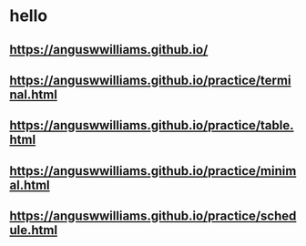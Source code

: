# hello

## https://anguswwilliams.github.io/
## https://anguswwilliams.github.io/practice/terminal.html
## https://anguswwilliams.github.io/practice/table.html
## https://anguswwilliams.github.io/practice/minimal.html
## https://anguswwilliams.github.io/practice/schedule.html
